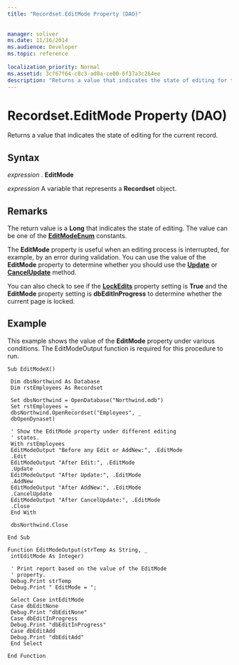 ```yaml
---
title: "Recordset.EditMode Property (DAO)"
 
 
manager: soliver
ms.date: 11/16/2014
ms.audience: Developer
ms.topic: reference
  
localization_priority: Normal
ms.assetid: 3cf67f64-c8c3-ad0a-ce00-6f37a3c264ee
description: "Returns a value that indicates the state of editing for the current record."
---
```


# Recordset.EditMode Property (DAO)

Returns a value that indicates the state of editing for the current record.
  
## Syntax

 *expression*  . **EditMode**
  
 *expression*  A variable that represents a **Recordset** object. 
  
## Remarks

The return value is a **Long** that indicates the state of editing. The value can be one of the **[EditModeEnum](editmodeenum-enumeration-dao.md)** constants. 
  
The **EditMode** property is useful when an editing process is interrupted, for example, by an error during validation. You can use the value of the **EditMode** property to determine whether you should use the **[Update](recordset-update-method-dao.md)** or **[CancelUpdate](recordset-cancelupdate-method-dao.md)** method. 
  
You can also check to see if the **[LockEdits](recordset-lockedits-property-dao.md)** property setting is **True** and the **EditMode** property setting is **dbEditInProgress** to determine whether the current page is locked. 
  
## Example

This example shows the value of the **EditMode** property under various conditions. The EditModeOutput function is required for this procedure to run. 
  
```
Sub EditModeX() 
 
 Dim dbsNorthwind As Database 
 Dim rstEmployees As Recordset 
 
 Set dbsNorthwind = OpenDatabase("Northwind.mdb") 
 Set rstEmployees = _ 
 dbsNorthwind.OpenRecordset("Employees", _ 
 dbOpenDynaset) 
 
 ' Show the EditMode property under different editing 
 ' states. 
 With rstEmployees 
 EditModeOutput "Before any Edit or AddNew:", .EditMode 
 .Edit 
 EditModeOutput "After Edit:", .EditMode 
 .Update 
 EditModeOutput "After Update:", .EditMode 
 .AddNew 
 EditModeOutput "After AddNew:", .EditMode 
 .CancelUpdate 
 EditModeOutput "After CancelUpdate:", .EditMode 
 .Close 
 End With 
 
 dbsNorthwind.Close 
 
End Sub 
 
Function EditModeOutput(strTemp As String, _ 
 intEditMode As Integer) 
 
 ' Print report based on the value of the EditMode 
 ' property. 
 Debug.Print strTemp 
 Debug.Print " EditMode = "; 
 
 Select Case intEditMode 
 Case dbEditNone 
 Debug.Print "dbEditNone" 
 Case dbEditInProgress 
 Debug.Print "dbEditInProgress" 
 Case dbEditAdd 
 Debug.Print "dbEditAdd" 
 End Select 
 
End Function 

```


